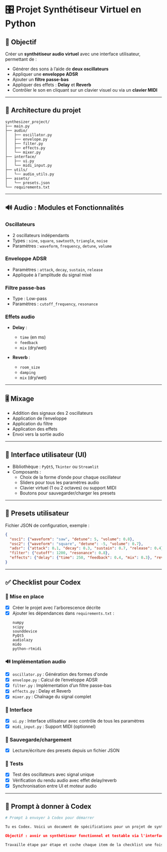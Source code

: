 
# 🎛️ Projet Synthétiseur Virtuel en Python

## 🧭 Objectif

Créer un **synthétiseur audio virtuel** avec une interface utilisateur, permettant de :

- Générer des sons à l’aide de **deux oscillateurs**
- Appliquer une **enveloppe ADSR**
- Ajouter un **filtre passe-bas**
- Appliquer des effets : **Delay** et **Reverb**
- Contrôler le son en cliquant sur un clavier visuel ou via un **clavier MIDI**

---

## 🧱 Architecture du projet

```
synthesizer_project/
├── main.py
├── audio/
│   ├── oscillator.py
│   ├── envelope.py
│   ├── filter.py
│   ├── effects.py
│   └── mixer.py
├── interface/
│   ├── ui.py
│   └── midi_input.py
├── utils/
│   └── audio_utils.py
├── assets/
│   └── presets.json
└── requirements.txt
```

---

## 🔊 Audio : Modules et Fonctionnalités

### Oscillateurs

- 2 oscillateurs indépendants
- Types : `sine`, `square`, `sawtooth`, `triangle`, `noise`
- Paramètres : `waveform`, `frequency`, `detune`, `volume`

### Enveloppe ADSR

- Paramètres : `attack`, `decay`, `sustain`, `release`
- Appliquée à l'amplitude du signal mixé

### Filtre passe-bas

- Type : Low-pass
- Paramètres : `cutoff_frequency`, `resonance`

### Effets audio

- **Delay** :
  - `time` (en ms)
  - `feedback`
  - `mix` (dry/wet)

- **Reverb** :
  - `room_size`
  - `damping`
  - `mix` (dry/wet)

---

## 🎚️ Mixage

- Addition des signaux des 2 oscillateurs
- Application de l’enveloppe
- Application du filtre
- Application des effets
- Envoi vers la sortie audio

---

## 🎹 Interface utilisateur (UI)

- Bibliothèque : `PyQt5`, `Tkinter` ou `Streamlit`
- Composants :
  - Choix de la forme d’onde pour chaque oscillateur
  - Sliders pour tous les paramètres audio
  - Clavier virtuel (1 ou 2 octaves) ou support MIDI
  - Boutons pour sauvegarder/charger les presets

---

## 💾 Presets utilisateur

Fichier JSON de configuration, exemple :

```json
{
  "osc1": {"waveform": "saw", "detune": 5, "volume": 0.8},
  "osc2": {"waveform": "square", "detune": -5, "volume": 0.7},
  "adsr": {"attack": 0.1, "decay": 0.3, "sustain": 0.7, "release": 0.4},
  "filter": {"cutoff": 1200, "resonance": 0.8},
  "effects": {"delay": {"time": 250, "feedback": 0.4, "mix": 0.3}, "reverb": {"room_size": 0.5, "mix": 0.3}}
}
```

---

## ✅ Checklist pour Codex

### 🔧 Mise en place

- [x] Créer le projet avec l'arborescence décrite
- [x] Ajouter les dépendances dans `requirements.txt` :
  ```
  numpy
  scipy
  sounddevice
  PyQt5
  audiolazy
  mido
  python-rtmidi
  ```

### 🔊 Implémentation audio

- [x] `oscillator.py` : Génération des formes d'onde
- [x] `envelope.py` : Calcul de l’enveloppe ADSR
- [x] `filter.py` : Implémentation d’un filtre passe-bas
- [x] `effects.py` : Delay et Reverb
- [x] `mixer.py` : Chaînage du signal complet

### 🎹 Interface

- [x] `ui.py` : Interface utilisateur avec contrôle de tous les paramètres
- [x] `midi_input.py` : Support MIDI (optionnel)

### 💾 Sauvegarde/chargement

- [x] Lecture/écriture des presets depuis un fichier JSON

### 🧪 Tests

- [x] Test des oscillateurs avec signal unique
- [x] Vérification du rendu audio avec effet delay/reverb
- [x] Synchronisation entre UI et moteur audio

---

## 🧠 Prompt à donner à Codex

```python
# Prompt à envoyer à Codex pour démarrer

Tu es Codex. Voici un document de spécifications pour un projet de synthétiseur audio en Python avec interface. Il est structuré par modules, avec une architecture claire et une checklist à suivre. Lis le document `synth_description.md` dans le repo, puis commence à créer les fichiers un par un à partir de la checklist. Commence par `oscillator.py` dans le dossier `audio/`. Tu créeras ensuite `envelope.py`, `filter.py`, etc., en suivant l'ordre de la checklist.

Objectif : avoir un synthétiseur fonctionnel et testable via l'interface définie dans `ui.py`. Utilise `numpy`, `sounddevice`, `PyQt5` et `scipy`.

Travaille étape par étape et coche chaque item de la checklist une fois terminé. Si un module dépend d’un autre, génère d’abord le module parent.
```
